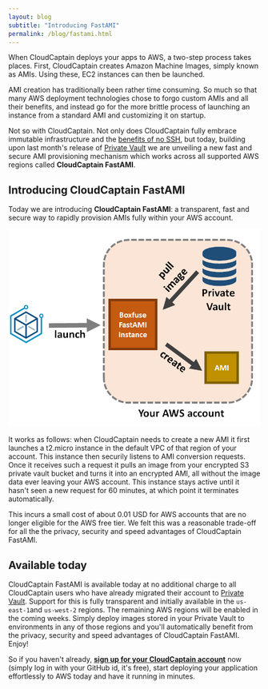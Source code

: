 ```yaml
---
layout: blog
subtitle: "Introducing FastAMI"
permalink: /blog/fastami.html
---
```

When CloudCaptain deploys your apps to AWS, a two-step process takes places. First, CloudCaptain creates 
Amazon Machine Images, simply known as AMIs. Using these, EC2 instances can then be launched.

AMI creation has traditionally been rather time consuming. So much so that many AWS deployment technologies
chose to forgo custom AMIs and all their benefits, and instead go for the more brittle process of launching an instance
from a standard AMI and customizing it on startup.

Not so with CloudCaptain. Not only does CloudCaptain fully embrace immutable infrastructure and the
[benefits of no SSH](/blog/no-ssh), but today, building upon last month's release of [Private Vault](/blog/private-vault)
we are unveiling a new fast and secure AMI provisioning mechanism which works across all supported AWS regions called
**CloudCaptain FastAMI**.

## Introducing CloudCaptain FastAMI

Today we are introducing **CloudCaptain FastAMI**: a transparent, fast and secure way to rapidly provision AMIs fully within your
AWS account.

![FastAMI](/assets/posts/fastami/fastami.png)

It works as follows: when CloudCaptain needs to create a new AMI it first launches a t2.micro instance in the default VPC of
that region of your account. This instance then securily listens to AMI conversion requests. Once it receives such a
request it pulls an image from your encrypted S3 private vault bucket and turns it into an encrypted AMI, all without
the image data ever leaving your AWS account. This instance stays active until it hasn't seen a new request for 60
minutes, at which point it terminates automatically.

This incurs a small cost of about 0.01 USD for AWS accounts that are no longer eligible for the AWS free tier. We felt
this was a reasonable trade-off for all the the privacy, security and speed advantages of CloudCaptain FastAMI.

## Available today

CloudCaptain FastAMI is available today at no additional charge to all CloudCaptain users who have already migrated their account to
[Private Vault](/blog/private-vault). Support for this is fully transparent and initially
available in the `us-east-1`and `us-west-2` regions. The remaining AWS regions will be enabled in the coming weeks.
Simply deploy images stored in your Private Vault to environments in any of those regions and you'll
automatically benefit from the privacy, security and speed advantages of CloudCaptain FastAMI. Enjoy! 

So if you haven't already,
[**sign up for your CloudCaptain account**](https://console.cloudcaptain.sh) now (simply log in with your GitHub id, it's free),
start deploying your application effortlessly to AWS today and have it running in minutes.